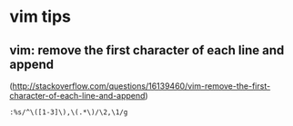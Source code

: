 # vim tips

## vim: remove the first character of each line and append
(http://stackoverflow.com/questions/16139460/vim-remove-the-first-character-of-each-line-and-append)

```
:%s/^\([1-3]\),\(.*\)/\2,\1/g
```
